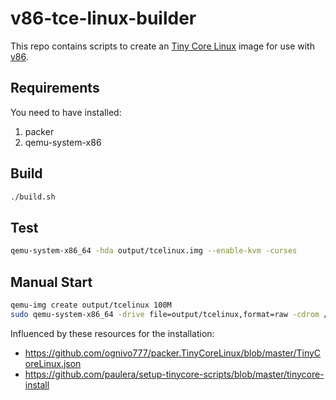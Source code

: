 # v86-tce-linux-builder

This repo contains scripts to create an [Tiny Core Linux](http://tinycorelinux.net/) image for use with [v86](https://github.com/copy/v86/).

## Requirements

You need to have installed:

1. packer
2. qemu-system-x86

## Build

```bash
./build.sh
```

## Test
```bash
qemu-system-x86_64 -hda output/tcelinux.img --enable-kvm -curses
```

## Manual Start
```bash
qemu-img create output/tcelinux 100M
sudo qemu-system-x86_64 -drive file=output/tcelinux,format=raw -cdrom /root/.cache/packer/e762d3f9c7a9ff32334a9c36632f68d4ec21fa15.iso -enable-kvm -curses
```

Influenced by these resources for the installation:
- https://github.com/ognivo777/packer.TinyCoreLinux/blob/master/TinyCoreLinux.json
- https://github.com/paulera/setup-tinycore-scripts/blob/master/tinycore-install